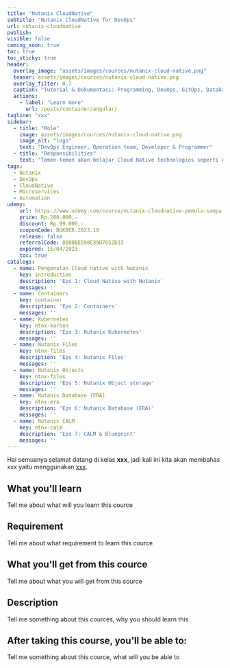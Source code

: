 ```yaml
---
title: "Nutanix CloudNative"
subtitle: "Nutanix CloudNative for DevOps"
url: nutanix-cloudnative
publish: 
visible: false
coming_soon: true
toc: true
toc_sticky: true
header:
  overlay_image: "assets/images/cources/nutanix-cloud-native.png"
  teaser: assets/images/cources/nutanix-cloud-native.png
  overlay_filter: 0.7
  caption: "Tutorial & Dokumentasi: Programming, DevOps, GitOps, Database, & Servers"
  actions:
    - label: "Learn more"
      url: /posts/container/angular/
tagline: "xxx"
sidebar:
  - title: "Role"
    image: assets/images/cources/nutanix-cloud-native.png
    image_alt: "logo"
    text: "DevOps Engineer, Operation team, Developer & Programmer"
  - title: "Responsibilities"
    text: "Temen-temen akan belajar Cloud Native technologies seperti Containers, Object storage, Kubernetes dengan menggunakan platform Nutanix HCI (Hyper-Converged Infrastructure)"
tags:
  - Nutanix
  - DevOps
  - CloudNative
  - Microservices
  - Automation
udemy: 
    url: https://www.udemy.com/course/nutanix-cloudnative-pemula-sampai-mahir/
    price: Rp.280.000,-
    discount: Rp.99.000,-
    couponCode: BUKBER.2023.10
    release: false
    referralCode: 8080BE598C39D7652D33
    expired: 15/04/2023
    toc: true
catalogs:
  - name: Pengenalan Cloud native with Nutanix
    key: introduction
    description: 'Eps 1: Cloud Native with Nutanix'
    messages: ''
  - name: Containers
    key: container
    description: 'Eps 2: Containers'
    messages: ''
  - name: Kubernetes
    key: ntnx-karbon
    description: 'Eps 3: Nutanix Kubernetes'
    messages: ''
  - name: Nutanix Files
    key: ntnx-files
    description: 'Eps 4: Nutanix Files'
    messages: ''
  - name: Nutanix Objects
    key: ntnx-files
    description: 'Eps 5: Nutanix Object storage'
    messages: ''
  - name: Nutanix Database (ERA)
    key: ntnx-era
    description: 'Eps 6: Nutanix Database (ERA)'
    messages: ''
  - name: Nutanix CALM
    key: ntnx-calm
    description: 'Eps 7: CALM & Blueprint'
    messages: ''
---
```


Hai semuanya selamat datang di kelas **xxx**, jadi kali ini kita akan membahas xxx yaitu menggunakan [xxx](link). 

<!--more-->

## What you'll learn

Tell me about what will you learn this cource

## Requirement

Tell me about what requirement to learn this cource

## What you'll get from this cource

Tell me about what you will get from this source

## Description

Tell me something about this cources, why you should learn this

## After taking this course, you'll be able to:

Tell me something about this cource, what will you be able to